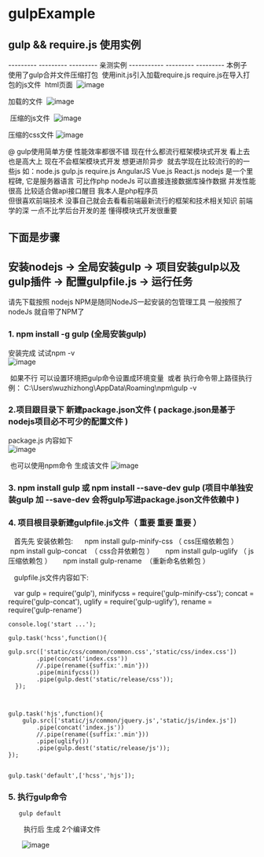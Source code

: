 # gulpExample
## gulp &amp;&amp; require.js 使用实例


---------  --------- --------- 亲测实例 ----------- --------- --------- 
本例子 使用了gulp合并文件压缩打包  使用init.js引入加载require.js  require.js在导入打包的js文件
  html页面
  ![image](https://github.com/zaizhan1990/gulpExample/blob/master/step/6.png)
 
  加载的文件
  ![image](https://github.com/zaizhan1990/gulpExample/blob/master/step/5.png)
  
  压缩的js文件
  ![image](https://github.com/zaizhan1990/gulpExample/blob/master/step/7.png)
  
  压缩的css文件
  ![image](https://github.com/zaizhan1990/gulpExample/blob/master/step/8.png)


@  gulp使用简单方便  性能效率都很不错  现在什么都流行框架模块式开发 看上去也是高大上  现在不会框架模块式开发 想更进阶异步 
就去学现在比较流行的的一些js 如：node.js gulp.js require.js  AngularJS Vue.js  React.js   nodejs 是一个里程碑,
它是服务器语言 可比作php nodeJs 可以直接连接数据库操作数据 并发性能很高 比较适合做api接口醒目  我本人是php程序员  
但很喜欢前端技术  没事自己就会去看看前端最新流行的框架和技术相关知识  前端学的深 一点不比学后台开发的差 懂得模块式开发很重要

## 下面是步骤

## 安装nodejs -> 全局安装gulp -> 项目安装gulp以及gulp插件 -> 配置gulpfile.js -> 运行任务


请先下载按照 nodejs  NPM是随同NodeJS一起安装的包管理工具 一般按照了nodeJs 就自带了NPM了

### 1.  npm install -g gulp (全局安装gulp)
  安装完成  试试npm -v  
  ![image](https://github.com/zaizhan1990/gulpExample/blob/master/step/1.png)
  
  如果不行 可以设置环境把gulp命令设置成环境变量  或者 执行命令带上路径执行 例： C:\Users\wuzhizhong\AppData\Roaming\npm\gulp -v
  
  
  
### 2.项目跟目录下 新建package.json文件 ( package.json是基于nodejs项目必不可少的配置文件 ) 

  package.js 内容如下  
    ![image](https://github.com/zaizhan1990/gulpExample/blob/master/step/2.png)
  
  也可以使用npm命令 生成该文件
   ![image](https://github.com/zaizhan1990/gulpExample/blob/master/step/3.png)
   
   
 
### 3. npm install gulp 或 npm install --save-dev gulp (项目中单独安装gulp 加 --save-dev 会将gulp写进package.json文件依赖中 )  



### 4. 项目根目录新建gulpfile.js文件（ 重要  重要  重要 ）

    首先先 安装依赖包: 
      npm install gulp-minify-css （ css压缩依赖包 ）
      npm install gulp-concat  （ css合并依赖包 ）
      npm install gulp-uglify  （ js压缩依赖包 ）
      npm install gulp-rename  （重新命名依赖包 ）


    gulpfile.js文件内容如下:
    
    var gulp = require('gulp'),
        minifycss = require('gulp-minify-css');
        concat = require('gulp-concat'),
        uglify = require('gulp-uglify'),
        rename = require('gulp-rename')

    console.log('start ...');

    gulp.task('hcss',function(){
             gulp.src(['static/css/common/common.css','static/css/index.css'])
            .pipe(concat('index.css'))
            //.pipe(rename({suffix:'.min'}))
            .pipe(minifycss())
            .pipe(gulp.dest('static/release/css'));
      });



    gulp.task('hjs',function(){
        gulp.src(['static/js/common/jquery.js','static/js/index.js'])
            .pipe(concat('index.js'))
            //.pipe(rename({suffix:'.min'}))
            .pipe(uglify())
            .pipe(gulp.dest('static/release/js'));
    });


    gulp.task('default',['hcss','hjs']);
    
    
    
    
### 5. 执行gulp命令
       
       gulp default 
        
        执行后 生成 2个编译文件
        
        ![image](https://github.com/zaizhan1990/gulpExample/blob/master/step/4.png)
    
    
    


